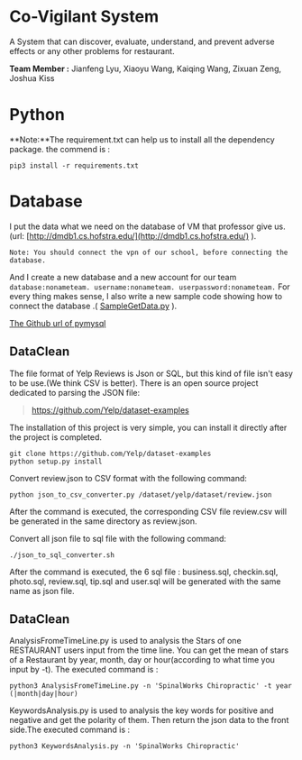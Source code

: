 Co-Vigilant System
================================

A System that can discover, evaluate, understand, and prevent adverse effects or any other problems for restaurant.

**Team Member :** Jianfeng Lyu, Xiaoyu Wang, Kaiqing Wang, Zixuan Zeng,
Joshua Kiss

Python
================================

**Note:**The requirement.txt can help us to install all the dependency
package. the commend is : 

    pip3 install -r requirements.txt

Database
================================
I put the data what we need on the database of VM that professor give
us.(url: [http://dmdb1.cs.hofstra.edu/](http://dmdb1.cs.hofstra.edu/) ).

    Note: You should connect the vpn of our school, before connecting the
    database. 

And I create a new database and a new account for our team
`database:nonameteam. username:nonameteam. userpassword:nonameteam.` For
every thing makes sense, I also write a new sample code showing how to
connect the database .(
[SampleGetData.py](./CoVigilantSystems/SampleGetData.py) ).

[The Github url of pymysql](https://github.com/PyMySQL/PyMySQL/)

DataClean
------------
The file format of Yelp Reviews is Json or SQL, but this kind of file
isn't easy to be use.(We think CSV is better). There is an open source project dedicated to parsing the JSON file:

> https://github.com/Yelp/dataset-examples

The installation of this project is very simple, you can install it directly after the project is completed.

	git clone https://github.com/Yelp/dataset-examples
	python setup.py install

Convert review.json to CSV format with the following command:

	python json_to_csv_converter.py /dataset/yelp/dataset/review.json

After the command is executed, the corresponding CSV file review.csv will be generated in the same directory as review.json.

Convert all json file to sql file with the following command:

	./json_to_sql_converter.sh
	
After the command is executed, the 6 sql file : business.sql, checkin.sql, photo.sql, review.sql, tip.sql and user.sql will be generated with the same name as json file.

DataClean
------------
AnalysisFromeTimeLine.py is used to analysis the Stars of one RESTAURANT users input from the time line. You can get the mean of stars of a Restaurant by year, month, day or hour(according to what time you input by -t). The executed command is : 

	python3 AnalysisFromeTimeLine.py -n 'SpinalWorks Chiropractic' -t year (|month|day|hour) 

KeywordsAnalysis.py is used to analysis the key words for positive and negative and get the polarity of them. Then return the json data to the front side.The executed command is : 

	python3 KeywordsAnalysis.py -n 'SpinalWorks Chiropractic'

